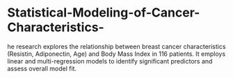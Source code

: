 # Statistical-Modeling-of-Cancer-Characteristics-
he research explores the relationship between breast cancer characteristics (Resistin, Adiponectin, Age) and Body Mass Index in 116 patients. It employs linear and multi-regression models to identify significant predictors and assess overall model fit.
